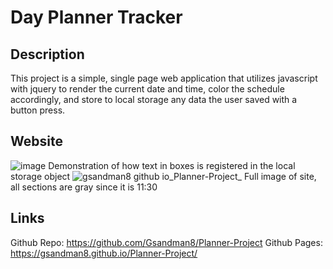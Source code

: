 # Day Planner Tracker

## Description 
This project is a simple, single page web application that utilizes javascript with jquery to render the current date and time, color the schedule accordingly, and store to local storage any data the user saved with a button press.

## Website 
![image](https://github.com/Gsandman8/Planner-Project/assets/140360580/47558e15-3822-41cb-a98c-f8427a676dfb)
Demonstration of how text in boxes is registered in the local storage object
![gsandman8 github io_Planner-Project_](https://github.com/Gsandman8/Planner-Project/assets/140360580/02fd650b-d0c1-4caf-aed8-73c9eaad1cfc)
Full image of site, all sections are gray since it is 11:30 


## Links
Github Repo: https://github.com/Gsandman8/Planner-Project
Github Pages: https://gsandman8.github.io/Planner-Project/
